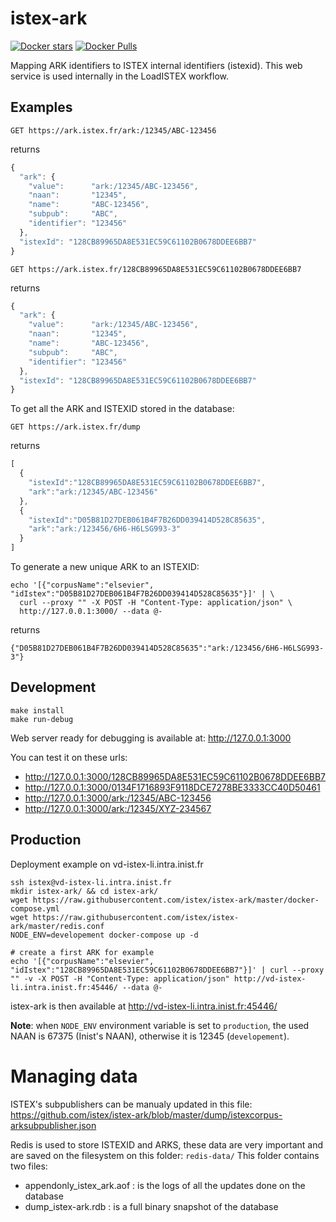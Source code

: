 # istex-ark

[![Docker stars](https://img.shields.io/docker/stars/istex/istex-ark.svg)](https://registry.hub.docker.com/u/istex/istex-ark/)
[![Docker Pulls](https://img.shields.io/docker/pulls/istex/istex-ark.svg)](https://registry.hub.docker.com/u/istex/istex-ark/)

Mapping ARK identifiers to ISTEX internal identifiers (istexid). This web service is used internally in the LoadISTEX workflow.

## Examples

```
GET https://ark.istex.fr/ark:/12345/ABC-123456
```

returns

```javascript
{
  "ark": {
    "value":      "ark:/12345/ABC-123456",
    "naan":       "12345",
    "name":       "ABC-123456",
    "subpub":     "ABC",
    "identifier": "123456"
  },
  "istexId": "128CB89965DA8E531EC59C61102B0678DDEE6BB7"
}
```

```
GET https://ark.istex.fr/128CB89965DA8E531EC59C61102B0678DDEE6BB7
```

returns

```javascript
{
  "ark": {
    "value":      "ark:/12345/ABC-123456",
    "naan":       "12345",
    "name":       "ABC-123456",
    "subpub":     "ABC",
    "identifier": "123456"
  },
  "istexId": "128CB89965DA8E531EC59C61102B0678DDEE6BB7"
}
```

To get all the ARK and ISTEXID stored in the database:

```
GET https://ark.istex.fr/dump
```

returns

```javascript
[
  {
    "istexId":"128CB89965DA8E531EC59C61102B0678DDEE6BB7",
    "ark":"ark:/12345/ABC-123456"
  },
  {
    "istexId":"D05B81D27DEB061B4F7B26DD039414D528C85635",
    "ark":"ark:/123456/6H6-H6LSG993-3"
  }
]
```

To generate a new unique ARK to an ISTEXID:

```
echo '[{"corpusName":"elsevier", "idIstex":"D05B81D27DEB061B4F7B26DD039414D528C85635"}]' | \
  curl --proxy "" -X POST -H "Content-Type: application/json" \
  http://127.0.0.1:3000/ --data @-
```

returns

```
{"D05B81D27DEB061B4F7B26DD039414D528C85635":"ark:/123456/6H6-H6LSG993-3"}
```

## Development

```
make install
make run-debug
```

Web server ready for debugging is available at: http://127.0.0.1:3000

You can test it on these urls:
- http://127.0.0.1:3000/128CB89965DA8E531EC59C61102B0678DDEE6BB7
- http://127.0.0.1:3000/0134F1716893F9118DCE7278BE3333CC40D50461
- http://127.0.0.1:3000/ark:/12345/ABC-123456
- http://127.0.0.1:3000/ark:/12345/XYZ-234567

## Production

Deployment example on vd-istex-li.intra.inist.fr
```
ssh istex@vd-istex-li.intra.inist.fr
mkdir istex-ark/ && cd istex-ark/
wget https://raw.githubusercontent.com/istex/istex-ark/master/docker-compose.yml
wget https://raw.githubusercontent.com/istex/istex-ark/master/redis.conf
NODE_ENV=developement docker-compose up -d

# create a first ARK for example
echo '[{"corpusName":"elsevier", "idIstex":"128CB89965DA8E531EC59C61102B0678DDEE6BB7"}]' | curl --proxy "" -v -X POST -H "Content-Type: application/json" http://vd-istex-li.intra.inist.fr:45446/ --data @-
```

istex-ark is then available at http://vd-istex-li.intra.inist.fr:45446/

**Note**: when `NODE_ENV` environment variable is set to `production`, the
used NAAN is 67375 (Inist's NAAN), otherwise it is 12345 (`developement`).

# Managing data

ISTEX's subpublishers can be manualy updated in this file:
https://github.com/istex/istex-ark/blob/master/dump/istexcorpus-arksubpublisher.json

Redis is used to store ISTEXID and ARKS, these data are very important and are saved on the filesystem on this folder: ``redis-data/``
This folder contains two files:

- appendonly_istex_ark.aof : is the logs of all the updates done on the database
- dump_istex-ark.rdb : is a full binary snapshot of the database